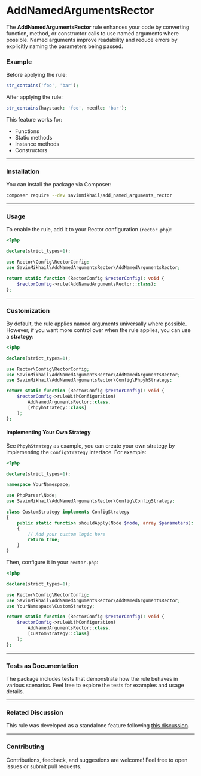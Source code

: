 # AddNamedArgumentsRector

The **AddNamedArgumentsRector** rule enhances your code by converting function, method, or constructor calls to use named arguments where possible. Named arguments improve readability and reduce errors by explicitly naming the parameters being passed.

### Example

Before applying the rule:

```php
str_contains('foo', 'bar');
```

After applying the rule:

```php
str_contains(haystack: 'foo', needle: 'bar');
```

This feature works for:
- Functions
- Static methods
- Instance methods
- Constructors

---

### Installation

You can install the package via Composer:

```bash
composer require --dev savinmikhail/add_named_arguments_rector
```

---

### Usage

To enable the rule, add it to your Rector configuration (`rector.php`):

```php
<?php

declare(strict_types=1);

use Rector\Config\RectorConfig;
use SavinMikhail\AddNamedArgumentsRector\AddNamedArgumentsRector;

return static function (RectorConfig $rectorConfig): void {
    $rectorConfig->rule(AddNamedArgumentsRector::class);
};
```

---

### Customization

By default, the rule applies named arguments universally where possible. However, if you want more control over when the rule applies, you can use a **strategy**:

```php
<?php

declare(strict_types=1);

use Rector\Config\RectorConfig;
use SavinMikhail\AddNamedArgumentsRector\AddNamedArgumentsRector;
use SavinMikhail\AddNamedArgumentsRector\Config\PhpyhStrategy;

return static function (RectorConfig $rectorConfig): void {
    $rectorConfig->ruleWithConfiguration(
        AddNamedArgumentsRector::class,
        [PhpyhStrategy::class]
    );
};
```

#### Implementing Your Own Strategy

See `PhpyhStrategy` as example, you can create your own strategy by implementing the `ConfigStrategy` interface. For example:

```php
<?php

declare(strict_types=1);

namespace YourNamespace;

use PhpParser\Node;
use SavinMikhail\AddNamedArgumentsRector\Config\ConfigStrategy;

class CustomStrategy implements ConfigStrategy
{
    public static function shouldApply(Node $node, array $parameters): bool
    {
        // Add your custom logic here
        return true;
    }
}
```

Then, configure it in your `rector.php`:

```php
<?php

declare(strict_types=1);

use Rector\Config\RectorConfig;
use SavinMikhail\AddNamedArgumentsRector\AddNamedArgumentsRector;
use YourNamespace\CustomStrategy;

return static function (RectorConfig $rectorConfig): void {
    $rectorConfig->ruleWithConfiguration(
        AddNamedArgumentsRector::class,
        [CustomStrategy::class]
    );
};
```

---

### Tests as Documentation

The package includes tests that demonstrate how the rule behaves in various scenarios. Feel free to explore the tests for examples and usage details.

---

### Related Discussion

This rule was developed as a standalone feature following [this discussion](https://github.com/rectorphp/rector-src/pull/6678).

---

### Contributing

Contributions, feedback, and suggestions are welcome! Feel free to open issues or submit pull requests.
